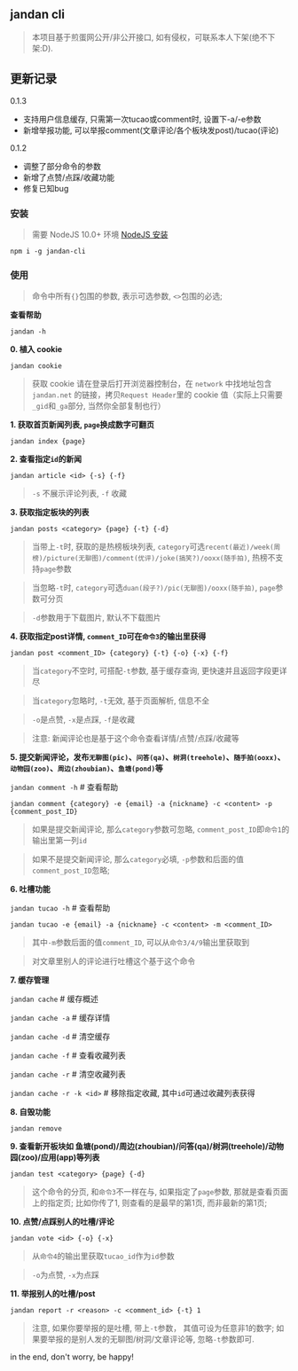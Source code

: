 ## jandan cli

> 本项目基于煎蛋网公开/非公开接口, 如有侵权，可联系本人下架(绝不下架:D).


## 更新记录

0.1.3

- 支持用户信息缓存, 只需第一次tucao或comment时, 设置下-a/-e参数
- 新增举报功能, 可以举报comment(文章评论/各个板块发post)/tucao(评论)


0.1.2

- 调整了部分命令的参数
- 新增了点赞/点踩/收藏功能
- 修复已知bug

### 安装
> 需要 NodeJS 10.0+ 环境 [NodeJS 安装](https://nodejs.org/en/download/current/)

`npm i -g jandan-cli`


### 使用

> 命令中所有`{}`包围的参数, 表示可选参数, `<>`包围的必选;

**查看帮助**

`jandan -h`

**0. 植入 cookie**

`jandan cookie`

> 获取 cookie 请在登录后打开浏览器控制台，在 `network` 中找地址包含 `jandan.net` 的链接，拷贝`Request Header`里的 cookie 值（实际上只需要`_gid`和`_ga`部分, 当然你全部复制也行）



**1. 获取首页新闻列表, `page`换成数字可翻页**

`jandan index {page}`


**2. 查看指定`id`的新闻**

`jandan article <id> {-s} {-f}`

> `-s` 不展示评论列表, `-f` 收藏


**3. 获取指定板块的列表**

`jandan posts <category> {page} {-t} {-d}`

> 当带上`-t`时, 获取的是热榜板块列表, `category`可选`recent(最近)/week(周榜)/picture(无聊图)/comment(优评)/joke(搞笑?)/ooxx(随手拍)`, 热榜不支持`page`参数

> 当忽略`-t`时, `category`可选`duan(段子?)/pic(无聊图)/ooxx(随手拍)`, `page`参数可分页

> `-d`参数用于下载图片, 默认不下载图片


**4. 获取指定post详情, `comment_ID`可在`命令3`的输出里获得**

`jandan post <comment_ID> {category} {-t} {-o} {-x} {-f}`

> 当`category`不空时, 可搭配`-t`参数, 基于缓存查询, 更快速并且返回字段更详尽

> 当`category`忽略时, `-t`无效, 基于页面解析, 信息不全

> `-o`是点赞, `-x`是点踩, `-f`是收藏

> 注意: 新闻评论也是基于这个命令查看详情/点赞/点踩/收藏等


**5. 提交新闻评论，发布`无聊图(pic)`、`问答(qa)`、`树洞(treehole)`、`随手拍(ooxx)`、`动物园(zoo)`、`周边(zhoubian)`、`鱼塘(pond)`等**

`jandan comment -h`  # 查看帮助

`jandan comment {category} -e {email} -a {nickname} -c <content> -p {comment_post_ID}`

> 如果是提交新闻评论, 那么`category`参数可忽略, `comment_post_ID`即`命令1`的输出里第一列`id`

> 如果不是提交新闻评论, 那么`category`必填, `-p`参数和后面的值`comment_post_ID`忽略;


**6. 吐槽功能**

`jandan tucao -h`  # 查看帮助

`jandan tucao -e {email} -a {nickname} -c <content> -m <comment_ID>`

> 其中`-m`参数后面的值`comment_ID`, 可以从`命令3/4/9`输出里获取到

> 对文章里别人的评论进行吐槽这个基于这个命令


**7. 缓存管理**

`jandan cache`  # 缓存概述

`jandan cache -a`  # 缓存详情

`jandan cache -d`  # 清空缓存

`jandan cache -f`  # 查看收藏列表

`jandan cache -r`  # 清空收藏列表

`jandan cache -r -k <id>`  # 移除指定收藏, 其中`id`可通过收藏列表获得


**8. 自毁功能**

`jandan remove`


**9. 查看新开板块如 鱼塘(pond)/周边(zhoubian)/问答(qa)/树洞(treehole)/动物园(zoo)/应用(app)等列表**

`jandan test <category> {page} {-d}`

> 这个命令的分页, 和`命令3`不一样在与, 如果指定了`page`参数, 那就是查看页面上的指定页; 比如你传了1, 则查看的是最早的第1页, 而非最新的第1页;


**10. 点赞/点踩别人的吐槽/评论**

`jandan vote <id> {-o} {-x}`

> 从`命令4`的输出里获取`tucao_id`作为`id`参数

> `-o`为点赞, `-x`为点踩

**11. 举报别人的吐槽/post**

`jandan report -r <reason> -c <comment_id> {-t} 1`

> 注意, 如果你要举报的是吐槽, 带上`-t`参数， 其值可设为任意非1的数字;
> 如果要举报的是别人发的无聊图/树洞/文章评论等, 忽略`-t`参数即可.


in the end, don't worry, be happy!
